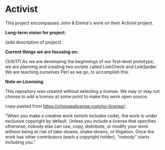 # Activist
This project encompasses John & Emma's work on their Activist project.

**Long-term vision for project:**

 (add description of project)

**Current things we are focusing on:**

(3/9/17) As we are developing the beginnings of our first-level prototype, we are planning and creating two scripts called LinkCheck and LinkSpider. We are teaching ourselves Perl as we go, to accomplish this. 




**Note on Licensing**

This repository was created without selecting a license. We may or may not choose to add a license at some point to make this work open source.

copy-pasted from https://choosealicense.com/no-license/: 

"When you make a creative work (which includes code), the work is under exclusive copyright by default. Unless you include a license that specifies otherwise, nobody else can use, copy, distribute, or modify your work without being at risk of take-downs, shake-downs, or litigation. Once the work has other contributors (each a copyright holder), “nobody” starts including you."

